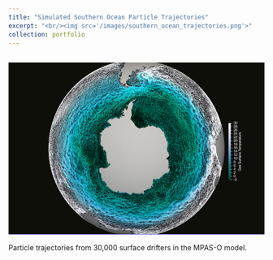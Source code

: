 ```yaml
---
title: "Simulated Southern Ocean Particle Trajectories"
excerpt: "<br/><img src='/images/southern_ocean_trajectories.png'>"
collection: portfolio
---
```


<br/><img src='/images/southern_ocean_trajectories.png'>

Particle trajectories from 30,000 surface drifters in the MPAS-O model.
